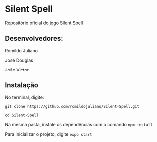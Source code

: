 # Silent Spell
 Repositório oficial do jogo Silent Spell
## Desenvolvedores: 
 Romildo Juliano
 
 José Douglas
 
 João Victor

## Instalação
No terminal, digite:

`git clone https://github.com/romildojuliano/Silent-Spell.git`

`cd Silent-Spell`

Na mesma pasta, instale os dependências com o comando `npm install`

Para inicializar o projeto, digite `expo start`
